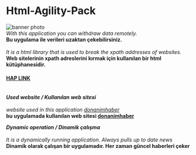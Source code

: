 # Html-Agility-Pack
![banner photo](https://z2c2b4z9.stackpathcdn.com/images/logo256X256.png) <br/>
*With this application you can withdraw data remotely.* <br/> 
**Bu uygulama ile verileri uzaktan çekebilirsiniz.** </br></br>
*It is a html library that is used to break the xpath addresses of websites.* <br/>
**Web sitelerinin xpath adreslerini kırmak için kullanılan bir html kütüphanesidir.**
#### [HAP LINK](https://html-agility-pack.net/) <br/><br/>

***Used website / Kullanılan web sitesi*** <br/><br/>
*website used in this application [donanimhaber](https://www.donanimhaber.com/)* <br>
**bu uygulamada kullanılan web sitesi [donanimhaber](https://www.donanimhaber.com/)**

***Dynamic operation / Dinamik çalışma*** <br/><br/>
*It is a dynamically running application. Always pulls up to date news* <br>
**Dinamik olarak çalışan bir uygulamadır. Her zaman güncel haberleri çeker**
